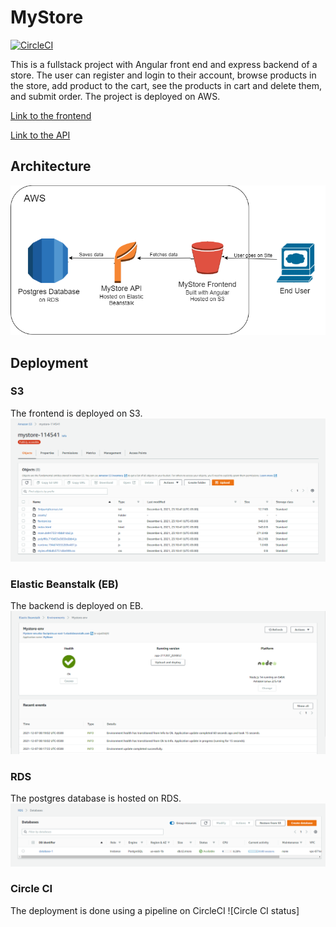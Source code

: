 # MyStore

[![CircleCI](https://circleci.com/gh/wangpengda1210/store-fullstack/tree/master.svg?style=svg)](https://circleci.com/gh/wangpengda1210/store-fullstack/tree/master)

This is a fullstack project with Angular front end and express backend of a store. 
The user can register and login to their account, browse products in the store, add product to the cart, 
see the products in cart and delete them, and submit order. The project is deployed on AWS.

[Link to the frontend](http://mystore-114541.s3-website-us-east-1.amazonaws.com/)

[Link to the API](http://mystore-env.eba-3uctpvim.us-east-1.elasticbeanstalk.com/)

## Architecture
![architecture diagram](./doc/images/architecture.png)

## Deployment
### S3
The frontend is deployed on S3.
![S3 status](./doc/images/s3_status.png)

### Elastic Beanstalk (EB)
The backend is deployed on EB.
![EB status](./doc/images/eb_status.png)

### RDS
The postgres database is hosted on RDS.
![RDS status](./doc/images/rds_status.png)

### Circle CI
The deployment is done using a pipeline on CircleCI
![Circle CI status]
